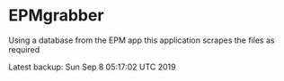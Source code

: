 # EPMgrabber
Using a database from the EPM app this application scrapes the files as required


Latest backup: Sun Sep 8 05:17:02 UTC 2019
